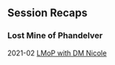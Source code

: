 ## Session Recaps

### Lost Mine of Phandelver
2021-02 [LMoP with DM Nicole](/session/2021-lmop-with-dm-nicole)
